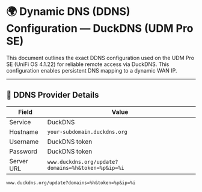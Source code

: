 # 🌍 Dynamic DNS (DDNS) Configuration — DuckDNS (UDM Pro SE)

This document outlines the exact DDNS configuration used on the UDM Pro SE (UniFi OS 4.1.22) for reliable remote access via DuckDNS. This configuration enables persistent DNS mapping to a dynamic WAN IP.

---

## 🧾 DDNS Provider Details

| Field     | Value                 |
|-----------|-----------------------|
| Service   | DuckDNS               |
| Hostname  | `your-subdomain.duckdns.org` |
| Username  | DuckDNS token         |
| Password  | DuckDNS token         |
| Server URL| `www.duckdns.org/update?domains=%h&token=%p&ip=%i` |


```plaintext
www.duckdns.org/update?domains=%h&token=%p&ip=%i
